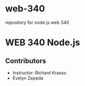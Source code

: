 # web-340
repository for node.js web 340

<h1>WEB 340 Node.js</h1>
<h2>Contributors</h2>
<ul>
  <li>Instructor: Richard Krasso</li>
  <li>Evelyn Zepeda</li>
</ul>
